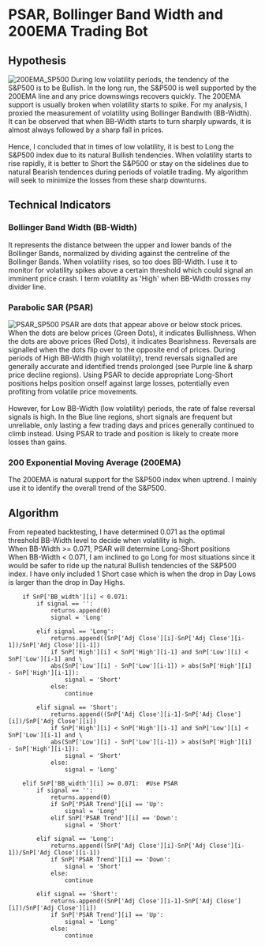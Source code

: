 # PSAR, Bollinger Band Width and 200EMA Trading Bot

## Hypothesis
![200EMA_SP500](https://github.com/wchia016/Trading-Bot-v1/blob/master/image/200EMA_BB.png)
During low volatility periods, the tendency of the S&P500 is to be Bullish. In the long run, the S&P500 is well supported by the 200EMA line and any price downswings recovers quickly. The 200EMA support is usually broken when volatility starts to spike. For my analysis, I proxied the measurement of volatility using Bollinger Bandwith (BB-Width). It can be observed that when BB-Width starts to turn sharply upwards, it is almost always followed by a sharp fall in prices.
\
\
Hence, I concluded that in times of low volatility, it is best to Long the S&P500 index due to its natural Bullish tendencies. When volatility starts to rise rapidly, it is better to Short the S&P500 or stay on the sidelines due to natural Bearish tendences during periods of volatile trading. My algorithm will seek to minimize the losses from these sharp downturns.

## Technical Indicators
### Bollinger Band Width (BB-Width)
It represents the distance between the upper and lower bands of the Bollinger Bands, normalized by dividing against the centreline of the Bollinger Bands. When volatility rises, so too does BB-Width. I use it to monitor for volatility spikes above a certain threshold which could signal an imminent price crash. I term volatility as 'High' when BB-Width crosses my divider line.
### Parabolic SAR (PSAR)
![PSAR_SP500](https://github.com/wchia016/Trading-Bot-v1/blob/master/image/PSAR_BB.png)
PSAR are dots that appear above or below stock prices. When the dots are below prices (Green Dots), it indicates Bullishness. When the dots are above prices (Red Dots), it indicates Bearishness. Reversals are signalled when the dots flip over to the opposite end of prices. During periods of High BB-Width (high volatility), trend reversals signalled are generally accurate and identified trends prolonged (see Purple line & sharp price decline regions). Using PSAR to decide appropriate Long-Short positions helps position onself against large losses, potentially even profiting from volatile price movements.
\
\
However, for Low BB-Width (low volatility) periods, the rate of false reversal signals is high. In the Blue line regions, short signals are frequent but unreliable, only lasting a few trading days and prices generally continued to climb instead. Using PSAR to trade and position is likely to create more losses than gains. 
### 200 Exponential Moving Average (200EMA)
The 200EMA is natural support for the S&P500 index when uptrend. I mainly use it to identify the overall trend of the S&P500.

## Algorithm
From repeated backtesting, I have determined 0.071 as the optimal threshold BB-Width level to decide when volatility is high.
\
When BB-Width >= 0.071, PSAR will determine Long-Short positions
\
When BB-Width < 0.071, I am inclined to go Long for most situations since it would be safer to ride up the natural Bullish tendencies of the S&P500 index. I have only included 1 Short case which is when the drop in Day Lows is larger than the drop in Day Highs.

```
    if SnP['BB_width'][i] < 0.071:
        if signal == '':
            returns.append(0)
            signal = 'Long'
        
        elif signal == 'Long':
            returns.append((SnP['Adj Close'][i]-SnP['Adj Close'][i-1])/SnP['Adj Close'][i-1])
            if SnP['High'][i] < SnP['High'][i-1] and SnP['Low'][i] < SnP['Low'][i-1] and \
            abs(SnP['Low'][i] - SnP['Low'][i-1]) > abs(SnP['High'][i] - SnP['High'][i-1]):
                signal = 'Short'
            else:
                continue
        
        elif signal == 'Short':
            returns.append((SnP['Adj Close'][i-1]-SnP['Adj Close'][i])/SnP['Adj Close'][i])
            if SnP['High'][i] < SnP['High'][i-1] and SnP['Low'][i] < SnP['Low'][i-1] and \
            abs(SnP['Low'][i] - SnP['Low'][i-1]) > abs(SnP['High'][i] - SnP['High'][i-1]):
                signal = 'Short'
            else:
                signal = 'Long'
        
    elif SnP['BB_width'][i] >= 0.071:  #Use PSAR
        if signal == '':
            returns.append(0)
            if SnP['PSAR Trend'][i] == 'Up':
                signal = 'Long'
            elif SnP['PSAR Trend'][i] == 'Down':
                signal = 'Short'
        
        elif signal == 'Long':
            returns.append((SnP['Adj Close'][i]-SnP['Adj Close'][i-1])/SnP['Adj Close'][i-1])
            if SnP['PSAR Trend'][i] == 'Down':
                signal = 'Short'
            else:
                continue
            
        elif signal == 'Short':
            returns.append((SnP['Adj Close'][i-1]-SnP['Adj Close'][i])/SnP['Adj Close'][i])
            if SnP['PSAR Trend'][i] == 'Up':
                signal = 'Long'
            else:
                continue
  ```
